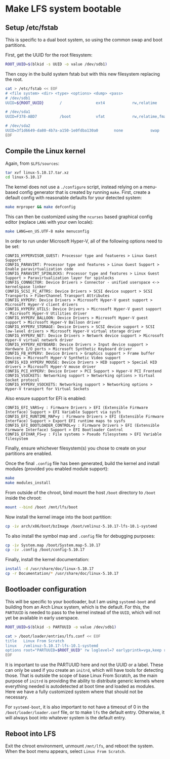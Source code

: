 # Make LFS system bootable

## Setup /etc/fstab

This is specific to a dual boot system, so using the common swap and boot partitions.

First, get the UUID for the root filesystem:

```sh
ROOT_UUID=$(blkid -s UUID -o value /dev/sdb1)
```

Then copy in the build system fstab but with this new filesystem replacing the root.

```sh
cat > /etc/fstab << EOF
# <file system> <dir> <type> <options> <dump> <pass>
# /dev/sdb1
UUID=${ROOT_UUID}       /               ext4            rw,relatime     0 1

# /dev/sda1
UUID=F378-ABD7          /boot           vfat            rw,relatime,fmask=0022,dmask=0022,codepage=437,iocharset=ascii,shortname=mixed,utf8,errors=remount-ro       0 2

# /dev/sda2
UUID=3f1d6649-da80-4b7a-a150-1e0fdba130a0       none            swap            defaults        0 0
EOF
```

## Compile the Linux kernel

Again, from `$LFS/sources`:

```sh
tar xvf linux-5.10.17.tar.xz
cd linux-5.10.17
```

The kernel does not use a `./configure` script, instead relying on a menu-based config generator that is created by running `make`. First, create a default config with reasonable defaults for your detected system:

```sh
make mrproper && make defconfig
```

This can then be customized using the `ncurses` based graphical config editor (replace `LANG` with your own locale):

```sh
make LANG=en_US.UTF-8 make menuconfig
```

In order to run under Microsoft Hyper-V, all of the following options need to be set:

```
CONFIG_HYPERVISOR_GUEST: Processor type and featueres > Linux Guest Support
CONFIG_PARAVIRT: Processor type and features > Linux Guest Support > Enable paravirtualization code
CONFIG_PARAVIRT_SPINLOCKS: Processor type and features > Linux Guest Support > Paravirtualization layer for spinlocks
CONFIG_CONNECTOR: Device Drivers > Connector - unified userspace <-> kernelspase linker
CONFIG_SCSI_FC_ATTRS: Device Drivers > SCSI device support > SCSI Transports > FiberChannel Transport Attributes
CONFIG_HYPERV: Device Drivers > Microsoft Hyper-V guest support > Microsoft Hyper-V client drivers
CONFIG_HYPERV_UTILS: Device Drivers > Microsoft Hyper-V guest support > Microsoft Hyper-V Utilities driver
CONFIG_HYPERV_BALLOON: Device Drivers > Microsoft Hyper-V guest support > Microsoft Hyper-V Balloon driver
CONFIG_HYPERV_STORAGE: Device Drivers > SCSI device support > SCSI low-level drivers > Microsoft Hyper-V virtual storage driver
CONFIG_HYPERV_NET: Device Drivers > Network device support > Microsoft Hyper-V virtual network driver
CONFIG_HYPERV_KEYBOARD: Device Drivers > Input device support > Hardware I/O ports > Microsoft Synthetic Keyboard driver
CONFIG_FB_HYPERV: Device Drivers > Graphics support > Frame buffer Devices > Microsoft Hyper-V Synthetic Video support
CONFIG_HID_HYPERV_MOUSE: Device Drivers > HID support > Special HID drivers > Microsoft Hyper-V mouse driver
CONFIG_PCI_HYPERV: Device Driver > PCI Support > Hyper-V PCI Frontend
CONFIG_VSOCKETS: Networking support > Networking options > Virtual Socket protocol
CONFIG_HYPERV_VSOCKETS: Networking support > Networking options > Hyper-V transport for Virtual Sockets
```

Also ensure support for EFI is enabled:

```
CONFIG_EFI_VARS=y : Firmware Drivers > EFI (Extensible Firmware Interface) Support > EFI Variable Support via sysfs
CONFIG_EFI_RUNTIME_MAP=y : Firmware Drivers > EFI (Extensible Firmware Interface) Support > Export EFI runtime maps to sysfs
CONFIG_EFI_BOOTLOADER_CONTROL=y : Firmware Drivers > EFI (Extensible Firmware Interface) Support > EFI Bootloader Control
CONFIG_EFIVAR_FS=y : File systems > Pseudo filesystems > EFI Variable filesystem
```

Finally, ensure whichever filesystem(s) you chose to create on your partitions are enabled.

Once the final `.config` file has been generated, build the kernel and install modules (provided you enabled module support):

```sh
make
make modules_install
```

From outside of the chroot, bind mount the host `/boot` directory to `/boot` inside the chroot:

```sh
mount --bind /boot /mnt/lfs/boot
```

Now install the kernel image into the boot partition:

```sh
cp -iv arch/x86/boot/bzImage /boot/vmlinuz-5.10.17-lfs-10.1-systemd
```

To also install the symbol map and `.config` file for debugging purposes:

```sh
cp -iv System.map /boot/System.map-5.10.17
cp -iv .config /boot/config-5.10.17
```

Finally, install the kernel documentation:

```sh
install -d /usr/share/doc/linux-5.10.17
cp -r Documentation/* /usr/share/doc/linux-5.10.17
```

## Bootloader configuration

This will be specific to your bootloader, but I am using `systemd-boot` and building from an Arch Linux system, which is the default. For this, the `PARTUUID` is needed to pass to the kernel instead of the `UUID`, which will not yet be available in early userspace.

```sh
ROOT_UUID=$(blkid -s PARTUUID -o value /dev/sdb1)

cat > /boot/loader/entries/lfs.conf << EOF
title   Linux From Scratch
linux   /vmlinuz-5.10.17-lfs-10.1-systemd
options root="PARTUUID=$ROOT_UUID" rw loglevel=7 earlyprintk=vga,keep rootfstype=ext4
EOF
```

It is important to use the PARTUUID here and not the UUID or a label. These can only be used if you create an `initrd`, which will have tools for detecting those. That is outside the scope of base Linux From Scratch, as the main purpose of `initrd` is providing the ability to distribute generic kernels where everything needed is autodetected at boot time and loaded as modules. Here we have a fully customized system where that should not be necessary.

For `systemd-boot`, it is also important to not have a timeout of 0 in the `/boot/loader/loader.conf` file, or to make `lfs` the default entry. Otherwise, it will always boot into whatever system is the default entry.

## Reboot into LFS

Exit the chroot environment, unmount `/mnt/lfs`, and reboot the system. When the boot menu appears, select `Linux From Scratch`.